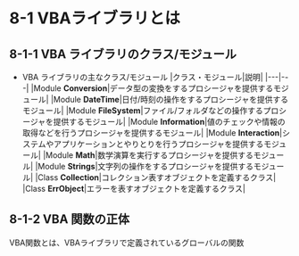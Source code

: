 # 8-1 VBAライブラリとは
## 8-1-1 VBA ライブラリのクラス/モジュール
- VBA ライブラリの主なクラス/モジュール
    |クラス・モジュール|説明|
    |---|---|
    |Module **Conversion**|データ型の変換をするプロシージャを提供するモジュール|
    |Module **DateTime**|日付/時刻の操作をするプロシージャを提供するモジュール|
    |Module **FileSystem**|ファイル/フォルダなどの操作するプロシージャを提供するモジュール|
    |Module **Information**|値のチェックや情報の取得などを行うプロシージャを提供するモジュール|
    |Module **Interaction**|システムやアプリケーションとやりとりを行うプロシージャを提供するモジュール|
    |Module **Math**|数学演算を実行するプロシージャを提供するモジュール|
    |Module **Strings**|文字列の操作をするプロシージャを提供するモジュール|
    |Class **Collection**|コレクション表すオブジェクトを定義するクラス|
    |Class **ErrObject**|エラーを表すオブジェクトを定義するクラス|
## 8-1-2 VBA 関数の正体
VBA関数とは、VBAライブラリで定義されているグローバルの関数